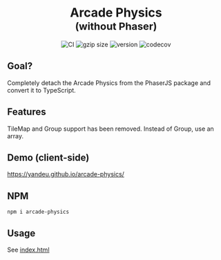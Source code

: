 <div style="text-align: center">
<h1>Arcade Physics<br /><small>(without Phaser)</small></h1>
</div>

<div style="text-align: center; margin-bottom: 8px">
  <a style="text-decoration: none" href="https://github.com/yandeu/arcade-physics/actions/workflows/main.yml">
    <img src="https://github.com/yandeu/arcade-physics/actions/workflows/main.yml/badge.svg" alt="CI" />
  </a>
  <a style="text-decoration: none" href="https://github.com/yandeu/arcade-physics/tree/gh-pages/bundle">
    <img
      src="https://badgen.net/badgesize/gzip/yandeu/arcade-physics/gh-pages/bundle/arcade-physics.min.js"
      alt="gzip size"
    />
  </a>
  <a style="text-decoration: none" href="https://www.npmjs.com/package/arcade-physics">
    <img src="https://img.shields.io/npm/v/arcade-physics" alt="version" />
  </a>
  <a style="text-decoration: none" href="https://codecov.io/gh/yandeu/arcade-physics">
    <img
      src="https://codecov.io/gh/yandeu/arcade-physics/branch/main/graph/badge.svg?token=7LZVKzgHUT"
      alt="codecov"
    />
  </a>
</div>

## Goal?

Completely detach the Arcade Physics from the PhaserJS package and convert it to TypeScript.

## Features

TileMap and Group support has been removed. Instead of Group, use an array.

## Demo (client-side)

https://yandeu.github.io/arcade-physics/

## NPM

`npm i arcade-physics`

## Usage

See [index.html](https://github.com/yandeu/arcade-physics/blob/main/index.html)
